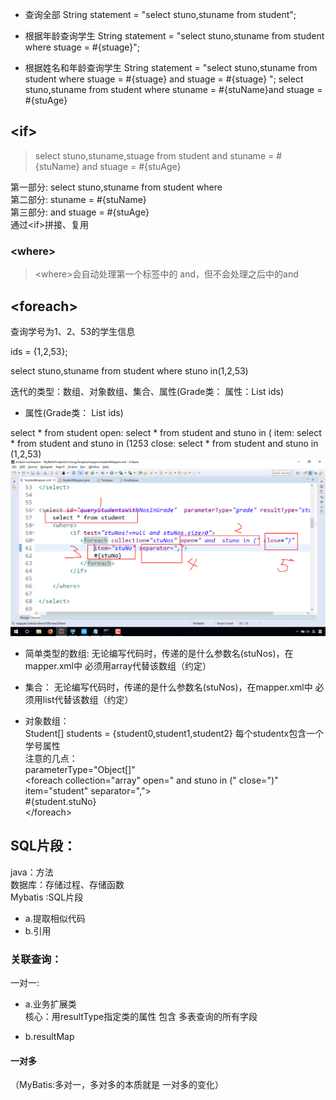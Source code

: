 - 查询全部
String statement = "select stuno,stuname from student";

- 根据年龄查询学生
String statement = "select stuno,stuname from student where stuage = #{stuage}";


- 根据姓名和年龄查询学生
String statement = "select stuno,stuname from student where stuage = #{stuage} and stuage = #{stuage} ";
select stuno,stuname from student where  stuname = #{stuName}and  stuage = #{stuAge}




## \<if>
>select stuno,stuname,stuage from student <where> and stuname = #{stuName}  and  stuage = #{stuAge}

第一部分: select stuno,stuname from student where  
第二部分: stuname = #{stuName}  
第三部分: and  stuage = #{stuAge}  
通过&#60;if>拼接、复用
### \<where>  
>&#60;where>会自动处理第一个<if>标签中的 and，但不会处理之后<if>中的and



## \<foreach>
查询学号为1、2、53的学生信息 


ids = {1,2,53};

select stuno,stuname from student  where stuno in(1,2,53)


<foreach>迭代的类型：数组、对象数组、集合、属性(Grade类： 属性：List<Integer> ids)


- 属性(Grade类： List<Integer> ids)

select * from student
open:
select * from student and  stuno in (
item:
select * from student and  stuno in (1253
close:
select * from student and  stuno in (1,2,53)  
![foreach分析图](foreach.png)


- 简单类型的数组:
无论编写代码时，传递的是什么参数名(stuNos)，在mapper.xml中 必须用array代替该数组（约定）


- 集合：
无论编写代码时，传递的是什么参数名(stuNos)，在mapper.xml中 必须用list代替该数组（约定）


- 对象数组：  
Student[] students = {student0,student1,student2} 每个studentx包含一个学号属性  
注意的几点：  
parameterType="Object[]"  
\<foreach collection="array" open=" and  stuno in (" close=")"  item="student" separator=",">   
\#{student.stuNo}  
\</foreach>



## SQL片段：  
java：方法  
数据库：存储过程、存储函数  
Mybatis :SQL片段  

- a.提取相似代码
- b.引用


### 关联查询：
一对一:  
- a.业务扩展类  
核心：用resultType指定类的属性 包含 多表查询的所有字段

- b.resultMap





#### 一对多
（MyBatis:多对一，多对多的本质就是  一对多的变化）

 










